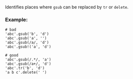 Identifies places where `gsub` can be replaced by `tr` or `delete`.

### Example:
    # bad
    'abc'.gsub('b', 'd')
    'abc'.gsub('a', '')
    'abc'.gsub(/a/, 'd')
    'abc'.gsub!('a', 'd')

    # good
    'abc'.gsub(/.*/, 'a')
    'abc'.gsub(/a+/, 'd')
    'abc'.tr('b', 'd')
    'a b c'.delete(' ')